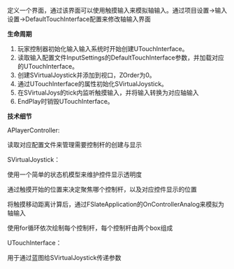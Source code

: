 定义一个界面，通过该界面可以使用触摸输入来模拟轴输入。通过项目设置->输入设置->DefaultTouchInterface配置来修改轴输入界面



**生命周期**

1. 玩家控制器初始化输入输入系统时开始创建UTouchInterface。
2. 读取输入配置文件InputSettings的DefaultTouchInterface参数，并加载对应的UTouchInterface。
3. 创建SVirtualJoystick并添加到视口，ZOrder为0。
4. 通过UTouchInterface的属性初始化SVirtualJoystick。
5. 在SVirtualJoys的tick内监听触摸输入，并将输入转换为对应轴输入
6. EndPlay时销毁UTouchInterface。

**技术细节**

APlayerController:

读取对应配置文件来管理需要控制杆的创建与显示



SVirtualJoystick：

使用一个简单的状态机模型来维护控件显示透明度

通过触摸开始的位置来决定聚焦哪个控制杆，以及对应控件显示的位置

将触摸移动距离计算后，通过FSlateApplication的OnControllerAnalog来模拟为轴输入

使用for循环依次绘制每个控制杆，每个控制杆由两个box组成



UTouchInterface：

用于通过蓝图给SVirtualJoystick传递参数